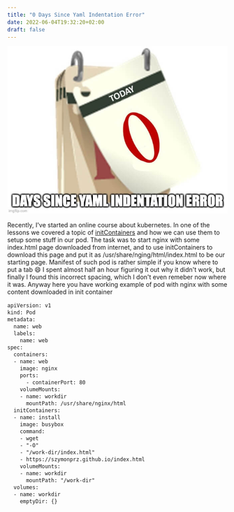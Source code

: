 ```yaml
---
title: "0 Days Since Yaml Indentation Error"
date: 2022-06-04T19:32:20+02:00
draft: false
---
```


![Oh sh*t, here we go again](/images/0-days-since-yaml-indentation-error/cover.jpg)


Recently, I've started an online course about kubernetes. In one of the lessons we covered a topic of [initContainers](https://kubernetes.io/docs/concepts/workloads/pods/init-containers/) and how we can use them to setup some stuff in our pod. The task was to start nginx with some index.html page downloaded from internet, and to use initContainers to download this page and put it as /usr/share/nging/html/index.html to be our starting page. Manifest of such pod is rather simple if you know where to put a tab :smile: I spent almost half an hour figuring it out why it didn't work, but finally I found this incorrect spacing, which I don't even remeber now where it was. Anyway here you have working example of pod with nginx with some content downloaded in init container

```
apiVersion: v1
kind: Pod
metadata:
  name: web
  labels:
    name: web
spec:
  containers:
  - name: web
    image: nginx
    ports:
      - containerPort: 80
    volumeMounts:
    - name: workdir
      mountPath: /usr/share/nginx/html
  initContainers:
  - name: install
    image: busybox
    command:
    - wget
    - "-O"
    - "/work-dir/index.html"
    - https://szymonprz.github.io/index.html
    volumeMounts:
    - name: workdir
      mountPath: "/work-dir"
  volumes:
  - name: workdir
    emptyDir: {}
```